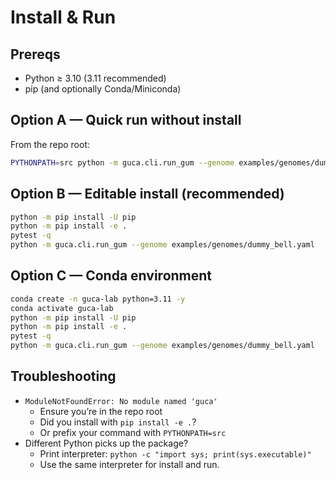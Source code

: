 # Install & Run

## Prereqs
- Python ≥ 3.10 (3.11 recommended)
- pip (and optionally Conda/Miniconda)

## Option A — Quick run without install
From the repo root:
```bash
PYTHONPATH=src python -m guca.cli.run_gum --genome examples/genomes/dummy_bell.yaml
```

## Option B — Editable install (recommended)
```bash
python -m pip install -U pip
python -m pip install -e .
pytest -q
python -m guca.cli.run_gum --genome examples/genomes/dummy_bell.yaml
```

## Option C — Conda environment
```bash
conda create -n guca-lab python=3.11 -y
conda activate guca-lab
python -m pip install -U pip
python -m pip install -e .
pytest -q
python -m guca.cli.run_gum --genome examples/genomes/dummy_bell.yaml
```

## Troubleshooting
- `ModuleNotFoundError: No module named 'guca'`
  - Ensure you’re in the repo root
  - Did you install with `pip install -e .`?
  - Or prefix your command with `PYTHONPATH=src`
- Different Python picks up the package?
  - Print interpreter: `python -c "import sys; print(sys.executable)"`
  - Use the same interpreter for install and run.

